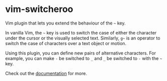 # vim-switcheroo

Vim plugin that lets you extend the behaviour of the `~` key.

In vanilla Vim, the `~` key is used to switch the case of either the character
under the cursor or the visually selected text. Similarly, `g~` is an operator
to switch the case of characters over a text object or motion.

Using this plugin, you can define new pairs of alternative characters. For
example, you can make `-` be switched to `_` and `_` be switched to `-` with
the `~` key.

Check out the [documentation](doc/switcheroo.txt) for more.
